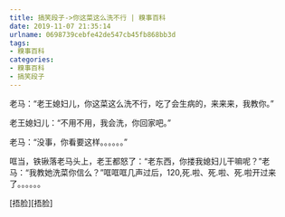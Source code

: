 ```yaml
---
title: 搞笑段子->你这菜这么洗不行 | 糗事百科
date: 2019-11-07 21:35:14
urlname: 0698739cebfe42de547cb45fb868bb3d
tags: 
- 糗事百科
categories:
- 糗事百科
- 搞笑段子
---
```

老马：“老王媳妇儿，你这菜这么洗不行，吃了会生病的，来来来，我教你。”

老王媳妇儿：“不用不用，我会洗，你回家吧。”

老马：“没事，你看要这样。。。。。。”

哐当，铁锹落老马头上，老王都怒了：“老东西，你搂我媳妇儿干嘛呢？”老马：“我教她洗菜你信么？”哐哐哐几声过后，120,死.啦、死.啦、死.啦开过来了。。。。。。

[捂脸][捂脸]


